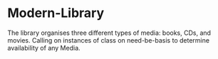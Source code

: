 # Modern-Library
The library organises three different types of media: books, CDs, and movies.
Calling on instances of class on need-be-basis to determine availability of any Media.
 
